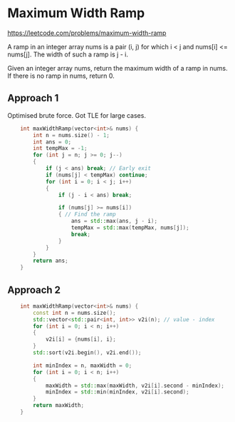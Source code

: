 # Maximum Width Ramp

https://leetcode.com/problems/maximum-width-ramp

A ramp in an integer array nums is a pair (i, j) for which i < j and nums[i] <= nums[j]. The width of such a ramp is j - i.

Given an integer array nums, return the maximum width of a ramp in nums. If there is no ramp in nums, return 0.

## Approach 1

Optimised brute force. Got TLE for large cases.

``` C++
    int maxWidthRamp(vector<int>& nums) {
        int n = nums.size() - 1;
        int ans = 0;
        int tempMax = -1;
        for (int j = n; j >= 0; j--)
        {
            if (j < ans) break; // Early exit
            if (nums[j] < tempMax) continue;
            for (int i = 0; i < j; i++)
            {
                if (j - i < ans) break;

                if (nums[j] >= nums[i])
                { // Find the ramp
                    ans = std::max(ans, j - i);
                    tempMax = std::max(tempMax, nums[j]);
                    break;
                }
            }
        }
        return ans;
    }
```

## Approach 2

``` C++
    int maxWidthRamp(vector<int>& nums) {
        const int n = nums.size();
        std::vector<std::pair<int, int>> v2i(n); // value - index
        for (int i = 0; i < n; i++)
        {
            v2i[i] = {nums[i], i};
        }
        std::sort(v2i.begin(), v2i.end());

        int minIndex = n, maxWidth = 0;
        for (int i = 0; i < n; i++)
        {
            maxWidth = std::max(maxWidth, v2i[i].second - minIndex);
            minIndex = std::min(minIndex, v2i[i].second);
        }
        return maxWidth;
    }
```

